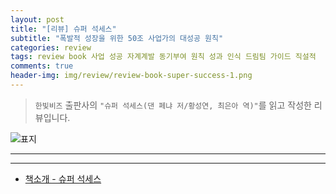 ```yaml
---  
layout: post  
title: "[리뷰] 슈퍼 석세스"  
subtitle: "폭발적 성장을 위한 50조 사업가의 대성공 원칙"  
categories: review  
tags: review book 사업 성공 자계계발 동기부여 원칙 성과 인식 드림팀 가이드 직설적    
comments: true  
header-img: img/review/review-book-super-success-1.png
---  
```

  
> `한빛비즈` 출판사의 `"슈퍼 석세스(댄 페냐 저/황성연, 최은아 역)"`를 읽고 작성한 리뷰입니다.  

![표지](https://theorydb.github.io/assets/img/review/review-book-super-success-1.png)  

---



---

* [책소개 - 슈퍼 석세스](http://www.yes24.com/Product/Goods/105468452)


